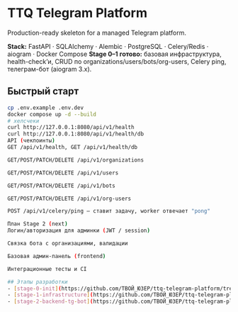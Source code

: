 ﻿# TTQ Telegram Platform

Production-ready skeleton for a managed Telegram platform.

**Stack:** FastAPI · SQLAlchemy · Alembic · PostgreSQL · Celery/Redis · aiogram · Docker Compose
**Stage 0–1 готово:** базовая инфраструктура, health-check’и, CRUD по organizations/users/bots/org-users, Celery ping, телеграм-бот (aiogram 3.x).

## Быстрый старт

```bash
cp .env.example .env.dev
docker compose up -d --build
# хелсчеки
curl http://127.0.0.1:8080/api/v1/health
curl http://127.0.0.1:8080/api/v1/health/db
API (чекпоинты)
GET /api/v1/health, GET /api/v1/health/db

GET/POST/PATCH/DELETE /api/v1/organizations

GET/POST/PATCH/DELETE /api/v1/users

GET/POST/PATCH/DELETE /api/v1/bots

GET/POST/PATCH/DELETE /api/v1/org-users

POST /api/v1/celery/ping — ставит задачу, worker отвечает "pong"

План Stage 2 (next)
Логин/авторизация для админки (JWT / session)

Связка бота с организациями, валидации

Базовая админ-панель (frontend)

Интеграционные тесты и CI

## Этапы разработки
- [stage-0-init](https://github.com/ТВОЙ_ЮЗЕР/ttq-telegram-platform/tree/stage-0-init) → Инициализация проекта, базовые настройки
- [stage-1-infrastructure](https://github.com/ТВОЙ_ЮЗЕР/ttq-telegram-platform/tree/stage-1-infrastructure) → Инфраструктура: Docker, база данных, проверки работоспособности
- [stage-2-backend-tg-bot](https://github.com/ТВОЙ_ЮЗЕР/ttq-telegram-platform/tree/stage-2-backend-tg-bot) → Бэкенд для Telegram-бота
